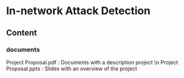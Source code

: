 # In-network Attack Detection

## Content
### documents
Project Proposal.pdf : Documents with a description project \n
Project Proposal.pptx : Slides with an overview of the project
